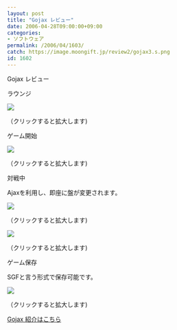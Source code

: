 ```yaml
---
layout: post
title: "Gojax レビュー"
date: 2006-04-28T09:00:00+09:00
categories:
- ソフトウェア
permalink: /2006/04/1603/
catch: https://image.moongift.jp/review2/gojax3.s.png
id: 1602
---
```

Gojax レビュー  
<!--more-->

ラウンジ

  

[![](https://image.moongift.jp/review2/gojax1.s.png)](https://image.moongift.jp/review2/gojax1.png)  
  
（クリックすると拡大します)

  

ゲーム開始

  

[![](https://image.moongift.jp/review2/gojax2.s.png)](https://image.moongift.jp/review2/gojax2.png)  
  
（クリックすると拡大します)

  

対戦中

  

Ajaxを利用し、即座に盤が変更されます。

  

[![](https://image.moongift.jp/review2/gojax3.s.png)](https://image.moongift.jp/review2/gojax3.png)  
  
（クリックすると拡大します)

  

[![](https://image.moongift.jp/review2/gojax4.s.png)](https://image.moongift.jp/review2/gojax4.png)  
  
（クリックすると拡大します)

  

ゲーム保存

  

SGFと言う形式で保存可能です。

  

[![](https://image.moongift.jp/review2/gojax5.s.png)](https://image.moongift.jp/review2/gojax5.png)  
  
（クリックすると拡大します)

  

[Gojax 紹介はこちら](http://oss.moongift.jp/intro/i-1600.html)

